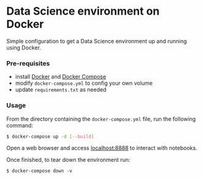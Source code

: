 # Data Science environment on Docker
Simple configuration to get a Data Science environment up and running using Docker.

### Pre-requisites

- install [Docker](https://docs.docker.com/get-docker/) and [Docker Compose](https://docs.docker.com/compose/install/)
- modify `docker-compose.yml` to config your own volume
- update `requirements.txt` as needed

### Usage

From the directory containing the `docker-compose.yml` file, run the following command:

```bash
$ docker-compose up -d [--build]
```

Open a web browser and access [localhost:8888](http://localhost:8888) to interact with notebooks.

Once finished, to tear down the environment run:

```
$ docker-compose down -v
```